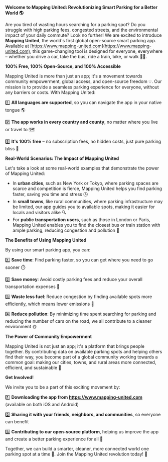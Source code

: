 **Welcome to Mapping United: Revolutionizing Smart Parking for a Better World 🌎**

Are you tired of wasting hours searching for a parking spot? Do you struggle with high parking fees, congested streets, and the environmental impact of your daily commute? Look no further! We are excited to introduce **Mapping United**, the world's first global open-source smart parking app. Available at [https://www.mapping-united.com](https://www.mapping-united.com), this game-changing tool is designed for everyone, everywhere – whether you drive a car, take the bus, ride a train, bike, or walk 🚶‍♀️.

**100% Free, 100% Open-Source, and 100% Accessible**

Mapping United is more than just an app; it's a movement towards community empowerment, global access, and open-source freedom 💡. Our mission is to provide a seamless parking experience for everyone, without any barriers or costs. With Mapping United:

1️⃣ **All languages are supported**, so you can navigate the app in your native tongue 🌎

2️⃣ **The app works in every country and county**, no matter where you live or travel to 🗺️

3️⃣ **It's 100% free** – no subscription fees, no hidden costs, just pure parking bliss 🤩

**Real-World Scenarios: The Impact of Mapping United**

Let's take a look at some real-world examples that demonstrate the power of Mapping United:

* In **urban cities**, such as New York or Tokyo, where parking spaces are scarce and competition is fierce, Mapping United helps you find parking faster, saving you time and stress 🕒
* In **small towns**, like rural communities, where parking infrastructure may be limited, our app guides you to available spots, making it easier for locals and visitors alike 🔍
* For **public transportation users**, such as those in London or Paris, Mapping United enables you to find the closest bus or train station with ample parking, reducing congestion and pollution 🚂

**The Benefits of Using Mapping United**

By using our smart parking app, you can:

1️⃣ **Save time**: Find parking faster, so you can get where you need to go sooner ⏱️

2️⃣ **Save money**: Avoid costly parking fees and reduce your overall transportation expenses 💸

3️⃣ **Waste less fuel**: Reduce congestion by finding available spots more efficiently, which means lower emissions 🌿

4️⃣ **Reduce pollution**: By minimizing time spent searching for parking and reducing the number of cars on the road, we all contribute to a cleaner environment 🌞

**The Power of Community Empowerment**

Mapping United is not just an app; it's a platform that brings people together. By contributing data on available parking spots and helping others find their way, you become part of a global community working towards a common goal: making our cities, towns, and rural areas more connected, efficient, and sustainable 🌈

**Get Involved!**

We invite you to be a part of this exciting movement by:

1️⃣ **Downloading the app from https://www.mapping-united.com** (available on both iOS and Android)

2️⃣ **Sharing it with your friends, neighbors, and communities**, so everyone can benefit

3️⃣ **Contributing to our open-source platform**, helping us improve the app and create a better parking experience for all 🤝

Together, we can build a smarter, cleaner, more connected world one parking spot at a time 💚. Join the Mapping United revolution today! 🌟